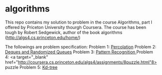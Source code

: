 # algorithms
This repo contains my solution to problem in the course Algorithms, part I offered by Priceton University thourgh Coursera.
The course has been tough by Robert Sedgewick, author of the book algorithms (http://algs4.cs.princeton.edu/home/)

The followings are problem specification:
Problem 1: <a target="_blank" href="http://coursera.cs.princeton.edu/algs4/assignments/percolation.html">Percolation</a> 
Problem 2: <a target="_blank" href="http://coursera.cs.princeton.edu/algs4/assignments/queues.html">Deques and Randomized Queues</a>
Problem 3: <a target="_blank" href="http://coursera.cs.princeton.edu/algs4/assignments/collinear.html">Pattern Recognition </a>
Problem 4: <a target="_blank" href="http://coursera.cs.princeton.edu/algs4/assignments/8puzzle.html"8> puzzle </a>
Problem 5: <a target="_blank" href="http://coursera.cs.princeton.edu/algs4/assignments/kdtree.html">Kd-tree</a> 
